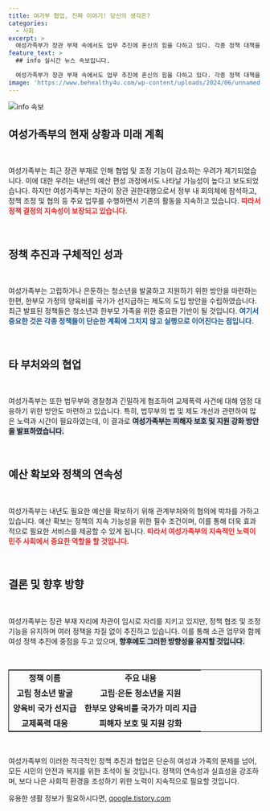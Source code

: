 ```yaml
---
title: 여가부 협업, 진짜 이야기! 당신의 생각은?
categories:
  - 사회
excerpt: >
  여성가족부가 장관 부재 속에서도 업무 추진에 혼신의 힘을 다하고 있다. 각종 정책 대책을 발표하며 예산 확보를 위해 다른 부처와 협력 중이다. 이들의 노력은 정부 정책의 사각지대를 없애는 데 중점을 두고 있다.
feature_text: >
  ## info 실시간 뉴스 속보입니다.

  여성가족부가 장관 부재 속에서도 업무 추진에 혼신의 힘을 다하고 있다. 각종 정책 대책을 발표하며 예산 확보를 위해 다른 부처와 협력 중이다. 이들의 노력은 정부 정책의 사각지대를 없애는 데 중점을 두고 있다.
image: 'https://www.behealthy4u.com/wp-content/uploads/2024/06/unnamed-file.png'
---
```


<p><img src="https://www.behealthy4u.com/wp-content/uploads/2024/06/unnamed-file.png" alt="info 속보" /></p>

<h2 data-ke-size="size26">여성가족부의 현재 상황과 미래 계획</h2>

<p data-ke-size="size16">&nbsp;</p>

<p>여성가족부는 최근 장관 부재로 인해 협업 및 조정 기능이 감소하는 우려가 제기되었습니다. 이에 대한 우려는 내년의 예산 편성 과정에서도 나타날 가능성이 높다고 보도되었습니다. 하지만 여성가족부는 차관이 장관 권한대행으로서 정부 내 회의체에 참석하고, 정책 조정 및 협의 등 주요 업무를 수행하면서 기존의 활동을 지속하고 있습니다. <b><span style="color: #ee2323;">따라서 정책 결정의 지속성이 보장되고 있습니다.</span></b> </p>

<p data-ke-size="size16">&nbsp;</p>

<h2 data-ke-size="size26">정책 추진과 구체적인 성과</h2>

<p data-ke-size="size16">&nbsp;</p>

<p>여성가족부는 고립하거나 은둔하는 청소년을 발굴하고 지원하기 위한 방안을 마련하는 한편, 한부모 가정의 양육비를 국가가 선지급하는 제도의 도입 방안을 수립하였습니다. 최근 발표된 정책들은 청소년과 한부모 가족을 위한 중요한 기반이 될 것입니다. <b><span style="color: #1a5490;">여기서 중요한 것은 각종 정책들이 단순한 계획에 그치지 않고 실행으로 이어진다는 점입니다.</span></b> </p>

<p data-ke-size="size16">&nbsp;</p>

<h2 data-ke-size="size26">타 부처와의 협업</h2>

<p data-ke-size="size16">&nbsp;</p>

<p>여성가족부는 또한 법무부와 경찰청과 긴밀하게 협조하여 교제폭력 사건에 대해 엄정 대응하기 위한 방안도 마련하고 있습니다. 특히, 법무부의 법 및 제도 개선과 관련하여 많은 노력과 시간이 필요하였는데, 이 결과로 <b><span style="background-color: #21538527;">여성가족부는 피해자 보호 및 지원 강화 방안을 발표하였습니다.</span></b> </p>

<p data-ke-size="size16">&nbsp;</p>

<h2 data-ke-size="size26">예산 확보와 정책의 연속성</h2>

<p data-ke-size="size16">&nbsp;</p>

<p>여성가족부는 내년도 필요한 예산을 확보하기 위해 관계부처와의 협의에 박차를 가하고 있습니다. 예산 확보는 정책의 지속 가능성을 위한 필수 조건이며, 이를 통해 더욱 효과적으로 필요한 서비스를 제공할 수 있게 됩니다. <b><span style="color: #ee2323;">따라서 여성가족부의 지속적인 노력이 민주 사회에서 중요한 역할을 할 것입니다.</span></b> </p>

<p data-ke-size="size16">&nbsp;</p>

<h2 data-ke-size="size26">결론 및 향후 방향</h2>

<p data-ke-size="size16">&nbsp;</p>

<p>여성가족부는 장관 부재 자리에 차관이 임시로 자리를 지키고 있지만, 정책 협조 및 조정 기능을 유지하며 여러 정책을 차질 없이 추진하고 있습니다. 이를 통해 소관 업무와 함께 여성 정책 추진에 중점을 두고 있으며, <b><span style="background-color: #21538527;">향후에도 그러한 방향성을 유지할 것입니다.</span></b> </p>

<p data-ke-size="size16">&nbsp;</p>

<table style="width: 100%; border: 1px solid #000;">
    <tbody>
        <tr>
            <td style="text-align: center; height: 17px;"><b>정책 이름</b></td>
            <td style="text-align: center; height: 17px;"><b>주요 내용</b></td>
        </tr>
        <tr>
            <td style="text-align: center; height: 17px;"><b>고립 청소년 발굴</b></td>
            <td style="text-align: center; height: 17px;"><b>고립·은둔 청소년을 지원</b></td>
        </tr>
        <tr>
            <td style="text-align: center; height: 17px;"><b>양육비 국가 선지급</b></td>
            <td style="text-align: center; height: 17px;"><b>한부모 양육비를 국가가 미리 지급</b></td>
        </tr>
        <tr>
            <td style="text-align: center; height: 17px;"><b>교제폭력 대응</b></td>
            <td style="text-align: center; height: 17px;"><b>피해자 보호 및 지원 강화</b></td>
        </tr>
    </tbody>
</table>

<p data-ke-size="size16">&nbsp;</p>

<p>여성가족부의 이러한 적극적인 정책 추진과 협업은 단순히 여성과 가족의 문제를 넘어, 모든 시민의 안전과 복지를 위한 초석이 될 것입니다. 정책의 연속성과 실효성을 강조하며, 보다 나은 사회적 환경을 조성하기 위한 노력이 지속적으로 필요할 것입니다.</p>
유용한 생활 정보가 필요하시다면, <a href="https://qoogle.tistory.com" rel="dofollow">qoogle.tistory.com</a>


